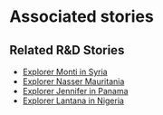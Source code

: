 # Associated stories

<!-- !!DO NOT REMOVE!! start autogenerated hyperlinks -->
## Related R&D Stories
- [Explorer Monti in Syria](../stories/?doc=R_Explorers_SYR)
- [Explorer Nasser Mauritania](../stories/?doc=R_Explorers_MRT)
- [Explorer Jennifer in Panama](../stories/?doc=R_Explorers_PAN)
- [Explorer Lantana in Nigeria](../stories/?doc=R_Explorers_NGN)
<!-- !!DO NOT REMOVE!! end autogenerated hyperlinks -->